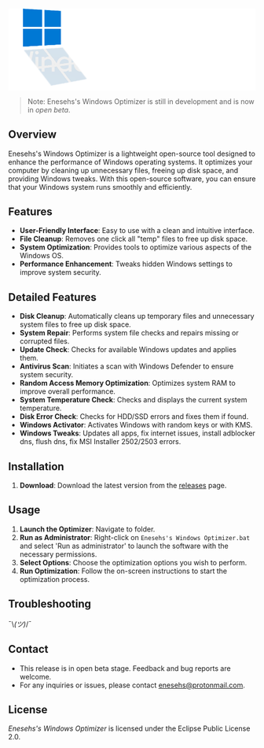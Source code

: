 
<p align="center">
  <img src="path/logo/Logo.png" alt="Enesehs's Windows Optimizer" style="display: block; margin: 0 auto;" width="700"/>
</p>

> Note: Enesehs's Windows Optimizer is still in development and is now in *open beta*.
## Overview

Enesehs's Windows Optimizer is a lightweight open-source tool designed to enhance the performance of Windows operating systems. It optimizes your computer by cleaning up unnecessary files, freeing up disk space, and providing Windows tweaks. With this  open-source software, you can ensure that your Windows system runs smoothly and efficiently.

## Features

- **User-Friendly Interface**: Easy to use with a clean and intuitive interface.
- **File Cleanup**: Removes one click all "temp" files to free up disk space.
- **System Optimization**: Provides tools to optimize various aspects of the Windows OS.
- **Performance Enhancement**: Tweaks hidden Windows settings to improve system security.

## Detailed Features

- **Disk Cleanup**: Automatically cleans up temporary files and unnecessary system files to free up disk space.
- **System Repair**: Performs system file checks and repairs missing or corrupted files.
- **Update Check**: Checks for available Windows updates and applies them.
- **Antivirus Scan**: Initiates a scan with Windows Defender to ensure system security.
- **Random Access Memory Optimization**: Optimizes system RAM to improve overall performance.
- **System Temperature Check**: Checks and displays the current system temperature.
- **Disk Error Check**: Checks for HDD/SSD errors and fixes them if found.
- **Windows Activator**: Activates Windows with random keys or with KMS.
- **Windows Tweaks**: Updates all apps, fix internet issues, install adblocker dns, flush dns, fix MSI Installer 2502/2503 errors.

## Installation

1. **Download**: Download the latest version from the [releases](https://github.com/enesehs/enesehs-windows-optimizer/releases) page.

## Usage

1. **Launch the Optimizer**: Navigate to folder.
2. **Run as Administrator**: Right-click on `Enesehs's Windows Optimizer.bat` and select 'Run as administrator' to launch the software with the necessary permissions.
3. **Select Options**: Choose the optimization options you wish to perform.
4. **Run Optimization**: Follow the on-screen instructions to start the optimization process.

## Troubleshooting

¯\\_(ツ)_/¯

## Contact

- This release is in open beta stage. Feedback and bug reports are welcome.
- For any inquiries or issues, please contact [enesehs@protonmail.com](mailto:enesehs@protonmail.com).

## License

*Enesehs's Windows Optimizer* is licensed under the Eclipse Public License 2.0.

